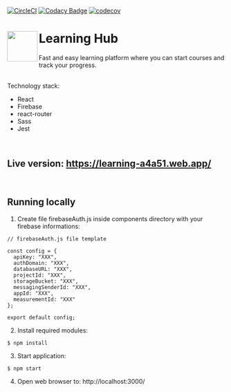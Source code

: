 [![CircleCI](https://circleci.com/gh/SongoMen/Learning-Hub.svg?style=svg)](https://circleci.com/gh/SongoMen/Learning-Hub)
[![Codacy Badge](https://api.codacy.com/project/badge/Grade/65407de27f98477b810a9888f6e6d5c7)](https://www.codacy.com/manual/pat.kozlowski2000/learning-app?utm_source=github.com&amp;utm_medium=referral&amp;utm_content=SongoMen/learning-app&amp;utm_campaign=Badge_Grade)
[![codecov](https://codecov.io/gh/SongoMen/Learning-Hub/branch/master/graph/badge.svg)](https://codecov.io/gh/SongoMen/Learning-Hub)
<div>
  <img align="left" widt="70px" height="70px" src="https://github.com/SongoMen/learning-app/blob/master/public/favicon.ico"> 
  <h1>Learning Hub</h1>
</div>

Fast and easy learning platform where you can start courses and track your progress.  
  <br>
  
Technology stack: 
* React
* Firebase
* react-router
* Sass
* Jest
<br>

## Live version: https://learning-a4a51.web.app/
<br>
 
## Running locally
1. Create file firebaseAuth.js inside components directory with your firebase informations:

```
// firebaseAuth.js file template

const config = {
  apiKey: "XXX",
  authDomain: "XXX",
  databaseURL: "XXX",
  projectId: "XXX",
  storageBucket: "XXX",
  messagingSenderId: "XXX",
  appId: "XXX",
  measurementId: "XXX"
};

export default config;
```
2. Install required modules:
```
$ npm install
```
3. Start application:
```
$ npm start
```
4. Open web browser to: http://localhost:3000/

